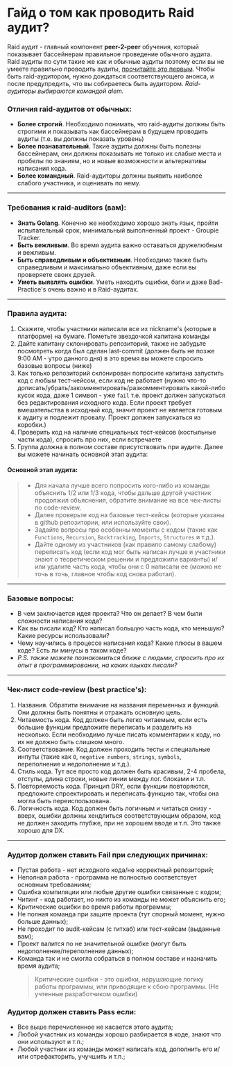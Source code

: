 # Гайд о том как проводить Raid аудит?

Raid аудит - главный компонент **peer-2-peer** обучения, который показывает бассейнерам правильное проведение обычного аудита. Raid аудиты по сути такие же как и обычные аудиты поэтому если вы не умеете правильно проводить аудиты, [прочитайте это первым](https://github.com/alem-01/docs/blob/master/how-to-audit.md). Чтобы быть raid-аудитором, нужно дождаться соответствующего анонса, и после предупредить, что вы собираетесь быть аудитором.
_Raid-аудиторы выбираются командой alem._

### Отличия raid-аудитов от обычных:

- **Более строгий**. Необходимо понимать, что raid-аудиты должны быть строгими и показывать как бассейнерам в будущем проводить аудиты (т.е. вы должны показать уровень)
- **Более познавательный**. Такие аудиты должны быть полезны бассейнерам, они должны показывать не только их слабые места и пробелы по знаниям, но и новые возможности и альтернативы написания кода.
- **Более командный**. Raid-аудиторы должны выявить наиболее слабого участника, и оценивать по нему.

---

### Требования к raid-auditors (вам):

- **Знать Golang**. Конечно же необходимо хорошо знать язык, пройти испытательный срок, минимальный выполненный проект - Groupie Tracker.
- **Быть вежливым**. Во время аудита важно оставаться дружелюбным и вежливым.
- **Быть справедливым и объективным**. Необходимо также быть справедливым и максимально объективным, даже если вы проверяете своих друзей.
- **Уметь выявлять ошибки**. Уметь находить ошибки, баги и даже Bad-Practice's очень важно и в Raid-аудитах.

---

### Правила аудита:

1. Скажите, чтобы участники написали все их nickname's (которые в платформе) на бумаге. Пометьте звездочкой капитана команды
2. Дайте капитану склонировать репозиторий, также не забудьте посмотреть когда был сделан last-commit (должен быть не позже 9:00 AM - утро данного дня) в это время вы можете спросить базовые вопросы (ниже)
3. Как только репозиторий склонирован попросите капитана запустить код с любым тест-кейсом, если код не работает (нужно что-то дописать/убрать/закомментировать/разкомментировать какой-либо кусок кода, даже 1 символ - уже `fail` т.е. проект должен запускаться без редактирования исходного кода. Если проект требует вмешательства в исходный код, значит проект не является готовым к аудиту и подлежит провалу. Проект должен запускаться из коробки.)
4. Проверить код на наличие специальных тест-кейсов (костыльные части кода), спросить про них, если встречаете
5. Группа должна в полном составе присутствовать при аудите. Далее вы можете начинать основной этап аудита:

#### Основной этап аудита:

> - Для начала лучше всего попросить кого-либо из команды объяснить 1/2 или 1/3 кода, чтобы дальше другой участник продолжил объяснения, обратите внимание на все чек-листы по code-review.
> - Далее проверьте код на базовые тест-кейсы (которые указаны в github репозитории, или используйте свои).
> - Задайте вопросы про особенны моменты с кодом (такие как `Functions`, `Recursion`, `Backtracking`, `Imports`, `Structures` и т.д.).
> - Дайте одному из участников (как правило самому слабому) переписать код (если код мог быть написан лучше и участники знают о теоретическом решении и предложили варианты) и/или удалите часть кода, чтобы они с 0 написали ее (можно не точь в точь, главное чтобы код снова работал).

---

### Базовые вопросы:

- В чем заключается идея проекта? Что он делает? В чем были сложности написания кода?
- Как вы писали код? Кто написал большую часть кода, кто меньшую? Какие ресурсы использовали?
- Чему научились в процессе написания кода? Какие плюсы в вашем коде? Есть ли минусы в таком коде?
- _P.S. также можете познакомиться ближе с людьми, спросить про их опыт в программировании, на каких языках писали?_

---

### Чек-лист code-review (best practice's):

1. Названия. Обратити внимание на названия переменных и функций. Они должны быть понятны и отражать основную цель.
2. Читаемость кода. Код должен быть легко читаемым, если есть большие функции предложите переписать и разделить на несколько. Если необходимо лучше писать комментарии к коду, но их не должно быть слишком много.
3. Соответствование. Код должен проходить тесты и специальные инпуты (такие как `0`, `negative numbers`, `strings`, `symbols`, переполнение и недополнение и т.д.).
4. Стиль кода. Тут все просто код должен быть красивым, 2-4 пробела, отступы, длина строки, новые линии между лог. блоками и т.п.
5. Повторяемость кода. Принцип DRY, если функции повторяются, предложите спроектировать и переписать функцию так, чтобы она могла быть переиспользована.
6. Логичность кода. Код должен быть логичным и читаться снизу - вверх, ошибки должны хендлиться соответствующим образом, код не должен заходить глубже, при не хорошем вводе и т.п. Это также хорошо для DX.

---

### Аудитор должен ставить **Fail** при следующих причинах:

- Пустая работа - нет исходного кода/не корректный репозиторий;
- Неполная работа - программа не полностью соответствует основным требованиям;
- Ошибка компиляции или любые другие ошибки связанные с кодом;
- Читинг - код работает, но никто из команды не может объяснить его;
- Критические ошибки во время работы программы;
- Не полная команда при защите проекта (тут спорный момент, нужно больше данных);
- Не проходит по audit-кейсам (с гитхаб) или тест-кейсам (выданные вам);
- Проект валится по не значительной ошибке (могут быть недополнение/переполнение данных);
- Команда так и не смогла собраться в полном составе и назначить время аудита;
  > Критические ошибки - это ошибки, нарушающие логику работы программы, или приводящие к сбою программы. (Не учтенные разработчиком ошибки)

### Аудитор должен ставить **Pass** если:

- Все выше перечисленное не касается этого аудита;
- Любой участник из команды хорошо разбирается в коде, знают что они используют и т.п.;
- Любой участник из команды может написать код, дополнить его и/или отрефакторить, учучшить и т.п.;
